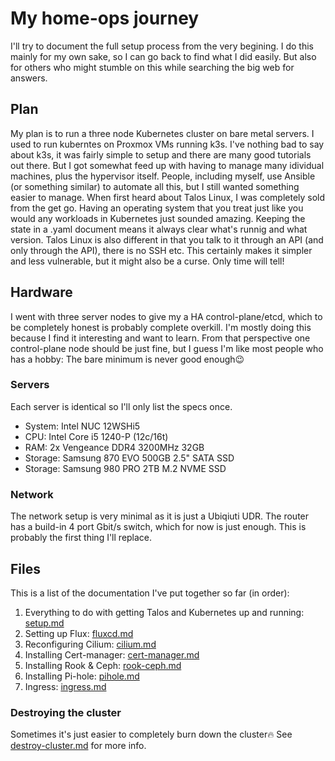 # My home-ops journey

I'll try to document the full setup process from the very begining. I do this mainly for my own sake, so I can go back to find what I did easily. But also for others who might stumble on this while searching the big web for answers.

## Plan
My plan is to run a three node Kubernetes cluster on bare metal servers. I used to run kuberntes on Proxmox VMs running k3s. I've nothing bad to say about k3s, it was fairly simple to setup and there are many good tutorials out there. But I got somewhat feed up with having to manage many idividual machines, plus the hypervisor itself. People, including myself, use Ansible (or something similar) to automate all this, but I still wanted something easier to manage.
When first heard about Talos Linux, I was completely sold from the get go. Having an operating system that you treat just like you would any workloads in Kubernetes just sounded amazing. Keeping the state in a .yaml document means it always clear what's runnig and what version. Talos Linux is also different in that you talk to it through an API (and only through the API), there is no SSH etc. This certainly makes it simpler and less vulnerable, but it might also be a curse. Only time will tell! 

## Hardware
I went with three server nodes to give my a HA control-plane/etcd, which to be completely honest is probably complete overkill. I'm mostly doing this because I find it interesting and want to learn. From that perspective one control-plane node should be just fine, but I guess I'm like most people who has a hobby: The bare minimum is never good enough😉

### Servers
Each server is identical so I'll only list the specs once.
- System: Intel NUC 12WSHi5
- CPU: Intel Core i5 1240-P (12c/16t)
- RAM: 2x Vengeance DDR4 3200MHz 32GB
- Storage: Samsung 870 EVO 500GB 2.5" SATA SSD
- Storage: Samsung 980 PRO 2TB M.2 NVME SSD

### Network
The network setup is very minimal as it is just a Ubiqiuti UDR. The router has a build-in 4 port Gbit/s switch, which for now is just enough. This is probably the first thing I'll replace.

## Files
This is a list of the documentation I've put together so far (in order):

1) Everything to do with getting Talos and Kubernetes up and running: [setup.md](./setup.md)
2) Setting up Flux: [fluxcd.md](./fluxcd.md)
3) Reconfiguring Cilium: [cilium.md](./cilium.md)
4) Installing Cert-manager: [cert-manager.md](./cert-manager.md)
5) Installing Rook & Ceph: [rook-ceph.md](./rook-ceph.md)
6) Installing Pi-hole: [pihole.md](./pihole.md)
7) Ingress: [ingress.md](./ingress.md)

### Destroying the cluster
Sometimes it's just easier to completely burn down the cluster🔥
See [destroy-cluster.md](./destroy-cluster.md) for more info.